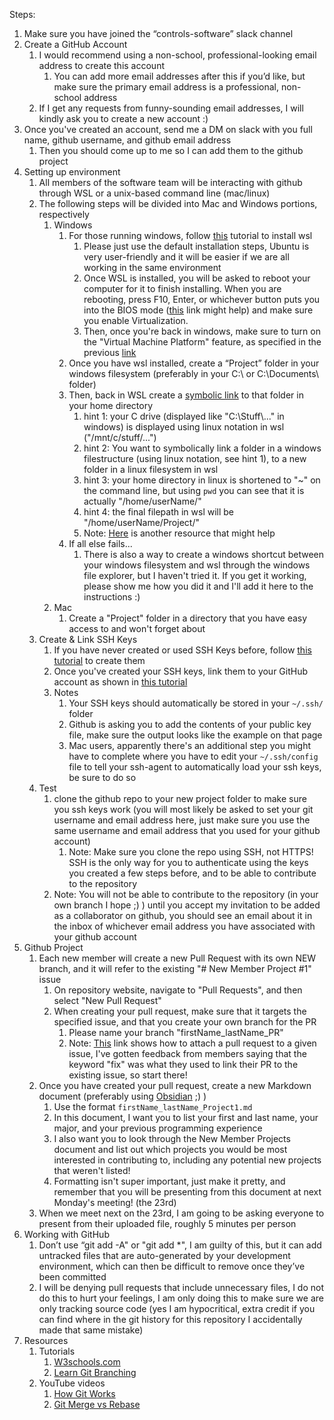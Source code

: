 Steps:
1. Make sure you have joined the “controls-software” slack channel
2. Create a GitHub Account
	1. I would recommend using a non-school, professional-looking email address to create this account
		1. You can add more email addresses after this if you’d like, but make sure the primary email address is a professional, non-school address
	2. If I get any requests from funny-sounding email addresses, I will kindly ask you to create a new account :)
3. Once you've created an account, send me a DM on slack with you full name, github username, and github email address
	1. Then you should come up to me so I can add them to the github project
4. Setting up environment
	1. All members of the software team will be interacting with github through WSL or a unix-based command line (mac/linux)
	2. The following steps will be divided into Mac and Windows portions, respectively
		1. Windows
			1. For those running windows, follow [this](https://learn.microsoft.com/en-us/windows/wsl/install) tutorial to install wsl
				1. Please just use the default installation steps, Ubuntu is very user-friendly and it will be easier if we are all working in the same environment
				2. Once WSL is installed, you will be asked to reboot your computer for it to finish installing. When you are rebooting, press F10, Enter, or whichever button puts you into the BIOS mode ([this](https://support.microsoft.com/en-us/windows/enable-virtualization-on-windows-c5578302-6e43-4b4b-a449-8ced115f58e1) link might help) and make sure you enable Virtualization. 
				3. Then, once you're back in windows, make sure to turn on the "Virtual Machine Platform" feature, as specified in the previous [link](https://support.microsoft.com/en-us/windows/enable-virtualization-on-windows-c5578302-6e43-4b4b-a449-8ced115f58e1)
			2. Once you have wsl installed, create a “Project” folder in your windows filesystem (preferably in your C:\\ or C:\\Documents\\ folder)
			3. Then, back in WSL create a [symbolic link](https://www.howtogeek.com/287014/how-to-create-and-use-symbolic-links-aka-symlinks-on-linux/) to that folder in your home directory
				1. hint 1: your C drive (displayed like "C:\\Stuff\\..." in windows) is displayed using linux notation in wsl ("/mnt/c/stuff/...")
				2. hint 2: You want to symbolically link a folder in a windows filestructure (using linux notation, see hint 1), to a new folder in a linux filesystem in wsl
				3. hint 3: your home directory in linux is shortened to "~" on the command line, but using `pwd` you can see that it is actually "/home/userName/"
				4. hint 4: the final filepath in wsl will be "/home/userName/Project/"
				5. Note: [Here](https://peter-whyte.com/create-a-link-between-local-windows-files-and-wsl/) is another resource that might help
			4. If all else fails...
				1. There is also a way to create a windows shortcut between your windows filesystem and wsl through the windows file explorer, but I haven't tried it. If you get it working, please show me how you did it and I'll add it here to the instructions :)
		2. Mac
			1. Create a "Project" folder in a directory that you have easy access to and won't forget about
	3. Create & Link SSH Keys
		1. If you have never created or used SSH Keys before, follow [this tutorial](https://docs.github.com/en/authentication/connecting-to-github-with-ssh/generating-a-new-ssh-key-and-adding-it-to-the-ssh-agent?platform=linux) to create them
		2. Once you've created your SSH keys, link them to your GitHub account as shown in [this tutorial](https://docs.github.com/en/authentication/connecting-to-github-with-ssh/adding-a-new-ssh-key-to-your-github-account?tool=webui)
		3. Notes
			1. Your SSH keys should automatically be stored in your `~/.ssh/` folder
			2. Github is asking you to add the contents of your public key file, make sure the output looks like the example on that page
			3. Mac users, apparently there's an additional step you might have to complete where you have to edit your `~/.ssh/config` file to tell your ssh-agent to automatically load your ssh keys, be sure to do so
	4. Test
		1. clone the github repo to your new project folder to make sure you ssh keys work (you will most likely be asked to set your git username and email address here, just make sure you use the same username and email address that you used for your github account)
			1. Note: Make sure you clone the repo using SSH, not HTTPS! SSH is the only way for you to authenticate using the keys you created a few steps before, and to be able to contribute to the repository
		2. Note: You will not be able to contribute to the repository (in your own branch I hope ;) ) until you accept my invitation to be added as a collaborator on github, you should see an email about it in the inbox of whichever email address you have associated with your github account
5. Github Project
	1. Each new member will create a new Pull Request with its own NEW branch, and it will refer to the existing "# New Member Project #1" issue
		1. On repository website, navigate to "Pull Requests", and then select "New Pull Request"
		2. When creating your pull request, make sure that it targets the specified issue, and that you create your own branch for the PR
			1. Please name your branch "firstName_lastName_PR"
			2. Note: [This](https://docs.github.com/en/issues/tracking-your-work-with-issues/linking-a-pull-request-to-an-issue) link shows how to attach a pull request to a given issue, I've gotten feedback from members saying that the keyword "fix" was what they used to link their PR to the existing issue, so start there!
	2. Once you have created your pull request, create a new Markdown document (preferably using [Obsidian](https://obsidian.md/download) ;) ) 
		1. Use the format `firstName_lastName_Project1.md`
		2. In this document, I want you to list your first and last name, your major, and your previous programming experience
		3. I also want you to look through the New Member Projects document and list out which projects you would be most interested in contributing to, including any potential new projects that weren't listed!
		4. Formatting isn't super important, just make it pretty, and remember that you will be presenting from this document at next Monday's meeting! (the 23rd)
	3. When we meet next on the 23rd, I am going to be asking everyone to present from their uploaded file, roughly 5 minutes per person
6. Working with GitHub
	1. Don’t use “git add -A" or "git add \*", I am guilty of this, but it can add untracked files that are auto-generated by your development environment, which can then be difficult to remove once they’ve been committed
	2. I will be denying pull requests that include unnecessary files, I do not do this to hurt your feelings, I am only doing this to make sure we are only tracking source code (yes I am hypocritical, extra credit if you can find where in the git history for this repository I accidentally made that same mistake)
7. Resources
	1. Tutorials
		1. [W3schools.com](https://www.w3schools.com/git/default.asp)
		2. [Learn Git Branching](https://learngitbranching.js.org/)
	2. YouTube videos
		1. [How Git Works](https://www.youtube.com/watch?v=e9lnsKot_SQ)
		2. [Git Merge vs Rebase](https://www.youtube.com/watch?v=0chZFIZLR_0)
